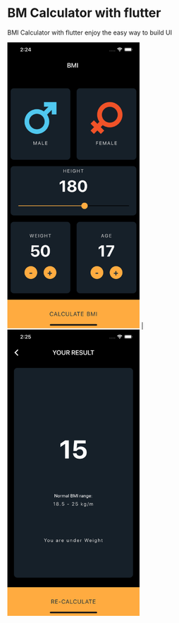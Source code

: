 # BM Calculator with flutter

BMI Calculator with flutter enjoy the easy way to build UI

<img src="https://raw.githubusercontent.com/saizonou/BMI-Calculator-with-flutter/master/screen_1.png" width="300"> |
<img src="https://raw.githubusercontent.com/saizonou/BMI-Calculator-with-flutter/master/screen_2.png" width="300">

